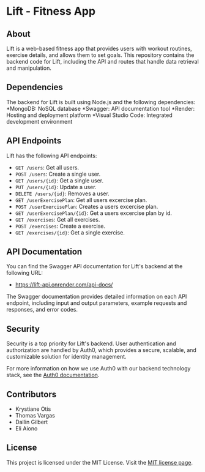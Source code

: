 # Lift - Fitness App
## About
Lift is a web-based fitness app that provides users with workout routines, exercise details, and allows them to set goals. This repository contains the backend code for Lift, including the API and routes that handle data retrieval and manipulation.

## Dependencies
The backend for Lift is built using Node.js and the following dependencies:
*MongoDB: NoSQL database
*Swagger: API documentation tool
*Render: Hosting and deployment platform
*Visual Studio Code: Integrated development environment

## API Endpoints
Lift has the following API endpoints:

* `GET /users`: Get all users.
* `POST /users`: Create a single user.
* `GET /users/{id}`: Get a single user.
* `PUT /users/{id}`: Update a user.
* `DELETE /users/{id}`: Removes a user.
* `GET /userExercisePlan`: Get all users excercise plan.
* `POST /userExercisePlan`: Creates a users excercise plan.
* `GET /userExercisePlan/{id}`: Get a users excercise plan by id.
* `GET /exercises`: Get all exercises.
* `POST /exercises`: Create a exercise.
* `GET /exercises/{id}`: Get a single exercise.

## API Documentation
You can find the Swagger API documentation for Lift's backend at the following URL:

* https://lift-api.onrender.com/api-docs/

The Swagger documentation provides detailed information on each API endpoint, including input and output parameters, example requests and responses, and error codes.

## Security
Security is a top priority for Lift's backend. 
User authentication and authorization are handled by Auth0, which provides a secure, scalable, and customizable solution for identity management.

For more information on how we use Auth0 with our backend technology stack, see the [Auth0 documentation](https://auth0.com/docs/get-started).

## Contributors
* Krystiane Otis
* Thomas Vargas
* Dallin Gilbert
* Eli Aiono

## License
This project is licensed under the MIT License. Visit the [MIT license page](https://choosealicense.com/licenses/mit/).
